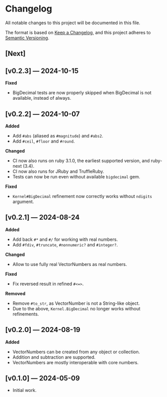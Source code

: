 # Changelog

All notable changes to this project will be documented in this file.

The format is based on [Keep a Changelog](https://keepachangelog.com/en/1.1.0/),
and this project adheres to [Semantic Versioning](https://semver.org/spec/v2.0.0.html).

## [Next]
## [v0.2.3] — 2024-10-15
**Fixed**
- BigDecimal tests are now properly skipped when BigDecimal is not available, instead of always.

## [v0.2.2] — 2024-10-07
**Added**
- Add `#abs` (aliased as `#magnitude`) and `#abs2`.
- Add `#ceil`, `#floor` and `#round`.

**Changed**
- CI now also runs on ruby 3.1.0, the earliest supported version, and ruby-next (3.4).
- CI now also runs for JRuby and TruffleRuby.
- Tests can now be run even without available `bigdecimal` gem.

**Fixed**
- `Kernel#BigDecimal` refinement now correctly works without `ndigits` argument.

## [v0.2.1] — 2024-08-24
**Added**
- Add back `#*` and `#/` for working with real numbers.
- Add `#fdiv`, `#truncate`, `#nonnumeric?` and `#integer?`.

**Changed**
- Allow to use fully real VectorNumbers as real numbers.

**Fixed**
- Fix reversed result in refined `#<=>`.

**Removed**
- Remove `#to_str`, as VectorNumber is not a String-like object.
- Due to the above, `Kernel.BigDecimal` no longer works without refinements.

## [v0.2.0] — 2024-08-19
**Added**
- VectorNumbers can be created from any object or collection.
- Addition and subtraction are supported.
- VectorNumbers are mostly interoperable with core numbers.

## [v0.1.0] — 2024-05-09
- Initial work.
